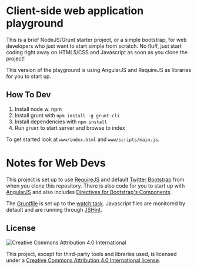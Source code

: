 # Client-side web application playground

This is a brief NodeJS/Grunt starter project, or a simple bootstrap, for web developers who just want to start simple from scratch. No fluff, just start coding right away on HTML5/CSS and Javascript as soon as you clone the project!

This version of the playground is using AngularJS and RequireJS as libraries for you to start up.

## How To Dev

1. Install node w. npm
2. Install grunt with `npm install -g grunt-cli`
3. Install dependencies with `npm install`
4. Run `grunt` to start server and browse to index

To get started look at `www/index.html` and `www/scripts/main.js`.

# Notes for Web Devs

This project is set up to use [RequireJS](http://requirejs.org/) and default [Twitter Bootstrap](http://getbootstrap.com/) from when you clone this repository. There is also code for you to start up with [AngularJS](http://angularjs.org/) and also includes [Directives for Bootstrap's Components](http://angular-ui.github.io/bootstrap/).

The [Gruntfile](http://gruntjs.com/sample-gruntfile) is set up to the [watch task](https://github.com/gruntjs/grunt-contrib-watch). Javascript files are monitored by default and are running through [JSHint](http://www.jshint.com/).

## License

![Creative Commons Attribution 4.0 International](http://i.creativecommons.org/l/by/4.0/88x31.png)

This project, except for third-party tools and libraries used, is licensed under a [Creative Commons Attribution 4.0 International license](http://creativecommons.org/licenses/by/4.0/).